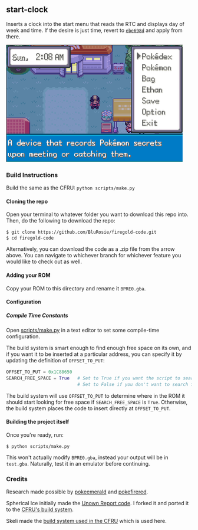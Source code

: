 ## start-clock

Inserts a clock into the start menu that reads the RTC and displays day of week and time.  If the desire is just time, revert to [``ebe698d``](https://github.com/BluRosie/firegold-code/commit/ebe698dd3bbbdf43c1779d1b3506bb42455dca0b) and apply from there.

![](start-clock.png)

### Build Instructions

Build the same as the CFRU:  `python scripts/make.py`

#### Cloning the repo

Open your terminal to whatever folder you want to download this repo into. Then, do the following to download the repo:

```shell
$ git clone https://github.com/BluRosie/firegold-code.git
$ cd firegold-code
```

Alternatively, you can download the code as a .zip file from the arrow above.  You can navigate to whichever branch for whichever feature you would like to check out as well.

#### Adding your ROM

Copy your ROM to this directory and rename it `BPRE0.gba`.

#### Configuration

##### Compile Time Constants

Open [scripts/make.py](https://github.com/BluRosie/firegold-code/blob/template/scripts/make.py#L12) in a text editor to set some compile-time configuration.

The build system is smart enough to find enough free space on its own, and if you want it to be inserted at a particular address, you can specify it by updating the definition of `OFFSET_TO_PUT`:

```python
OFFSET_TO_PUT = 0x1C88650
SEARCH_FREE_SPACE = True   # Set to True if you want the script to search for free space
                           # Set to False if you don't want to search for free space as you for example update the engine
```

The build system will use `OFFSET_TO_PUT` to determine where in the ROM it should start looking for free space if `SEARCH_FREE_SPACE` is `True`.  Otherwise, the build system places the code to insert directly at `OFFSET_TO_PUT`.

#### Building the project itself

Once you're ready, run:

```shell
$ python scripts/make.py
```

This won't actually modify `BPRE0.gba`, instead your output will be in `test.gba`. Naturally, test it in an emulator before continuing.

### Credits

Research made possible by [pokeemerald](https://github.com/pret/pokeemerald) and [pokefirered](https://github.com/pret/pokefirered).

Spherical Ice initially made the [Unown Report code](https://github.com/sphericalice/bpre-unown-report).  I forked it and ported it to the [CFRU's build system](https://github.com/BluRosie/bpre-unown-report).

Skeli made the [build system used in the CFRU](https://github.com/Skeli789/Complete-Fire-Red-Upgrade) which is used here.
